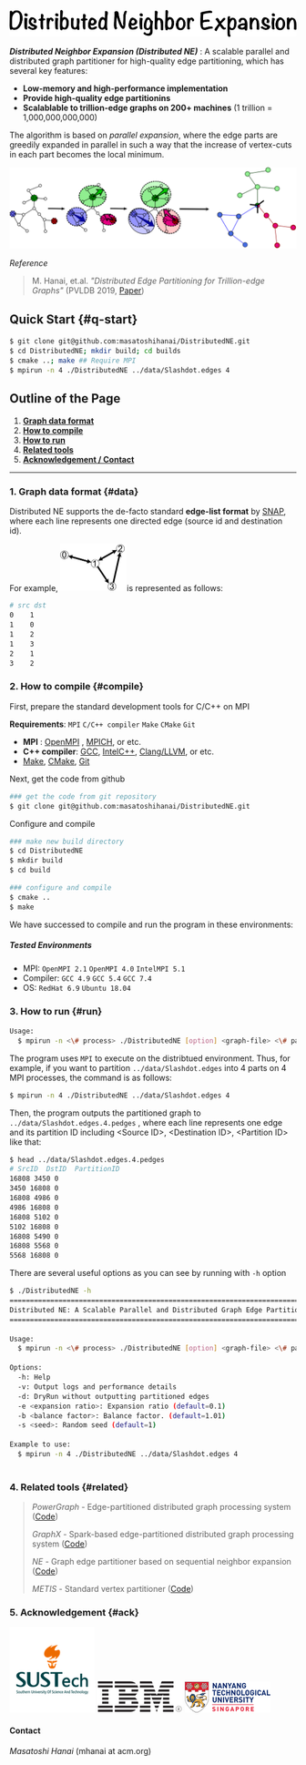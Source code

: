 ![DNE](pics/DNE_logo.png)

__*Distributed Neighbor Expansion (Distributed NE)*__ : A scalable parallel and distributed graph partitioner for high-quality edge partitioning, which has several key features:

- __Low-memory and high-performance implementation__
- __Provide high-quality edge partitionins__
- __Scalablable to trillion-edge graphs on 200+ machines__ (1 trillion = 1,000,000,000,000)

The algorithm is based on  _parallel expansion_, where the edge parts are greedily expanded in parallel in such a way that the increase of vertex-cuts in each part becomes the local minimum. 

![expansion](pics/ParallelExpansion.png)

*Reference*    

> M. Hanai, et.al. *"Distributed Edge Partitioning for Trillion-edge Graphs"* (PVLDB 2019, [Paper](https://arxiv.org/pdf/1908.05855.pdf))

## Quick Start {#q-start} 

```bash
$ git clone git@github.com:masatoshihanai/DistributedNE.git
$ cd DistributedNE; mkdir build; cd builds
$ cmake ..; make ## Require MPI 
$ mpirun -n 4 ./DistributedNE ../data/Slashdot.edges 4
```

## Outline of the Page

1. [__Graph data format__](#data)
2. [__How to compile__](#compile)
3. [__How to run__](#run)
4. [__Related tools__](#related)
5. [__Acknowledgement / Contact__](#ack)

---

### 1. Graph data format {#data}

Distributed NE supports the de-facto standard __edge-list format__ by [SNAP](https://snap.stanford.edu/data/index.html),  where each line represents one directed edge (source id and destination id).

For example, <img src="pics/Graph.png" alt="Graph" style="zoom:50%;" />is  represented as follows:

```bash
# src dst
0    1
1    0
1    2
1    3
2    1
3    2
```

### 2. How to compile {#compile}

First, prepare the standard development tools for C/C++ on MPI

__Requirements__: `MPI` `C/C++ compiler`  `Make` `CMake` `Git`

- __MPI__ : [OpenMPI](https://www.open-mpi.org/) , [MPICH](https://www.mpich.org/), or etc.
- __C++ compiler__: [GCC](https://gcc.gnu.org/install/), [IntelC++](https://software.intel.com/en-us/c-compilers), [Clang/LLVM](https://clang.llvm.org/index.html), or etc.
- [Make](https://www.gnu.org/software/make/), [CMake](https://cmake.org/), [Git](https://git-scm.com/)

Next, get the code from github

```bash
### get the code from git repository
$ git clone git@github.com:masatoshihanai/DistributedNE.git
```

Configure and compile

```bash
### make new build directory
$ cd DistributedNE
$ mkdir build
$ cd build
```

```bash
### configure and compile
$ cmake ..
$ make
```

We have successed to compile and run the program in these environments:

##### Tested Environments

- MPI:  `OpenMPI 2.1` `OpenMPI 4.0` `IntelMPI 5.1`
- Compiler: `GCC 4.9` `GCC 5.4` `GCC 7.4`
- OS: `RedHat 6.9` `Ubuntu 18.04`

### 3. How to run {#run}

```bash
Usage: 
  $ mpirun -n <\# process> ./DistributedNE [option] <graph-file> <\# partition> 
```

The program uses `MPI` to execute on the distribtued environment. Thus, for example, if you want to partition `../data/Slashdot.edges` into 4 parts on 4 MPI processes,  the command is as follows:

```bash
$ mpirun -n 4 ./DistributedNE ../data/Slashdot.edges 4
```

Then, the program outputs the partitioned graph to `../data/Slashdot.edges.4.pedges` , where each line represents one edge and its partition ID including  \<Source ID\>,  \<Destination ID\>, \<Partition ID\> like that: 

```bash
$ head ../data/Slashdot.edges.4.pedges
# SrcID  DstID  PartitionID 
16808 3450 0
3450 16808 0
16808 4986 0
4986 16808 0
16808 5102 0
5102 16808 0
16808 5490 0
16808 5568 0
5568 16808 0
```

There are several useful options as you can see by running with  `-h` option

```bash
$ ./DistributedNE -h
==========================================================================
Distributed NE: A Scalable Parallel and Distributed Graph Edge Partitioner
==========================================================================

Usage: 
  $ mpirun -n <\# process> ./DistributedNE [option] <graph-file> <\# partition> 

Options:
  -h: Help 
  -v: Output logs and performance details 
  -d: DryRun without outputting partitioned edges 
  -e <expansion ratio>: Expansion ratio (default=0.1) 
  -b <balance factor>: Balance factor. (default=1.01) 
  -s <seed>: Random seed (default=1) 

Example to use: 
  $ mpirun -n 4 ./DistributedNE ../data/Slashdot.edges 4
  
```

### 4. Related tools {#related}

>_PowerGraph_ - Edge-partitioned distributed graph processing system ([Code](https://github.com/jegonzal/PowerGraph))
>
>_GraphX_ - Spark-based edge-partitioned distributed graph processing system ([Code](https://spark.apache.org/graphx/))
>
>_NE_ - Graph edge partitioner based on sequential neighbor expansion ([Code](https://www.kdd.org/kdd2017/papers/view/graph-edge-partitioning-via-neighborhood-heuristic)) 
>
>_METIS_ - Standard vertex partitioner ([Code](http://glaros.dtc.umn.edu/gkhome/metis/metis/overview))

### 5. Acknowledgement {#ack}

![SUStech](pics/sustech.png)  ![IBM](pics/IBM.png) ![NTU](pics/NTU.png) 

#### Contact 

_Masatoshi Hanai_ (mhanai at acm.org)
